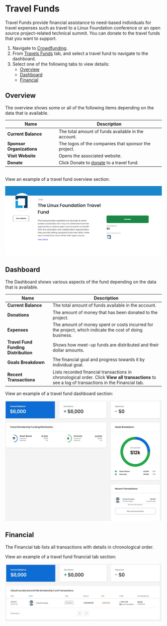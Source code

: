 # Travel Funds

Travel Funds provide financial assistance to need-based individuals for travel expenses such as travel to a Linux Foundation conference or an open source project-related technical summit. You can donate to the travel funds that you want to support.

1. Navigate to [Crowdfunding](https://crowdfunding.lfx.linuxfoundation.org).
2. From [Travels Funds](./#Dashboard-TravelScholarships) tab, and select a travel fund to navigate to the dashboard.
3. Select one of the following tabs to view details:
   * [Overview](travel-funds.md#TravelScholarships-Overview)
   * [Dashboard](travel-funds.md#TravelScholarships-Dashboard)
   * [Financial](travel-funds.md#TravelScholarships-Financial)

## Overview <a href="#travelscholarships-overview" id="travelscholarships-overview"></a>

The overview shows some or all of the following items depending on the data that is available.

| Name                      | Description                                                    |
| ------------------------- | -------------------------------------------------------------- |
| **Current Balance**       | The total amount of funds available in the account.            |
| **Sponsor Organizations** | The logos of the companies that sponsor the project.           |
| **Visit Website**         | Opens the associated website.                                  |
| **Donate**                | Click Donate to [donate](../donate-sponsor/) to a travel fund. |

\
View an example of a travel fund overview section:

![Travel Fund Overview](<../../.gitbook/assets/travel fund overview.png>)

## Dashboard <a href="#travelscholarships-dashboard" id="travelscholarships-dashboard"></a>

The Dashboard shows various aspects of the fund depending on the data that is available.

| Name                                 | Description                                                                                                                                      |
| ------------------------------------ | ------------------------------------------------------------------------------------------------------------------------------------------------ |
| **Current Balance**                  | The total amount of funds available in the account.                                                                                              |
| **Donations**                        | The amount of money that has been donated to the project.                                                                                        |
| **Expenses**                         | The amount of money spent or costs incurred for the project, which indicate the cost of doing business.                                          |
| **Travel Fund Funding Distribution** | Shows how meet-up funds are distributed and their dollar amounts.                                                                                |
| **Goals Breakdown**                  | The financial goal and progress towards it by individual goal.                                                                                   |
| **Recent Transactions**              | Lists recorded financial transactions in chronological order. Click **View all transactions** to see a log of transactions in the Financial tab. |

View an example of a travel fund dashboard section:

![](<../../.gitbook/assets/7418524 (1) (1) (1) (1).jpg>)

## Financial <a href="#travelscholarships-financial" id="travelscholarships-financial"></a>

The Financial tab lists all transactions with details in chronological order.

View an example of a travel fund financial tab section:

![](<../../.gitbook/assets/7418651 (2) (2) (2) (2) (1).jpg>)
